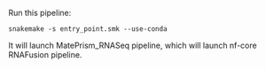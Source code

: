 Run this pipeline:

```
snakemake -s entry_point.smk --use-conda
```

It will launch MatePrism_RNASeq pipeline, which will launch nf-core RNAFusion pipeline.